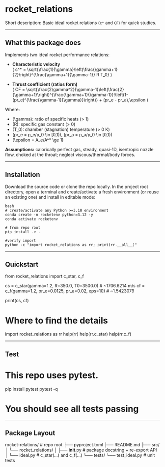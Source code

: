 # rocket_relations

Short description: Basic ideal rocket relations (`c*` and `CF`) for quick studies.

------------------------

## What this package does

Implements two ideal rocket performance relations:

- **Characteristic velocity**  
  \( c^* = \sqrt{\frac{1}{\gamma}\left(\frac{\gamma+1}{2}\right)^{\frac{\gamma+1}{\gamma-1}} R T_0} \)

- **Thrust coefficient (ratios form)**  
  \( CF = \sqrt{\frac{2\gamma^2}{\gamma-1}\left(\frac{2}{\gamma+1}\right)^{\frac{\gamma+1}{\gamma-1}}\!\left(1-(pr_e)^{\frac{\gamma-1}{\gamma}}\right)} + (pr_e - pr_a)\,\epsilon \)

Where:
- \(\gamma\): ratio of specific heats (> 1)  
- \(R\): specific gas constant (> 0)  
- \(T_0\): chamber (stagnation) temperature (> 0 K)  
- \(pr_e = p_e/p_0 \in [0,1)\), \(pr_a = p_a/p_0 \in [0,1)\)  
- \(\epsilon = A_e/A^* \ge 1\)

**Assumptions:** calorically perfect gas, steady, quasi-1D, isentropic nozzle flow, choked at the throat; neglect viscous/thermal/body forces.

------------------------

## Installation

Download the source code or clone the repo locally.
In the project root directory, open a terminal and create/activate
a fresh environment (or reuse an existing one) and install in editable mode:

```
bash
# create/activate any Python >=3.10 environment
conda create -n rocketenv python=3.12 -y
conda activate rocketenv

# from repo root
pip install -e .

#verify import
python -c "import rocket_relations as rr; print(rr.__all__)"
```
------------------------

## Quickstart

from rocket_relations import c_star, c_f

cs = c_star(gamma=1.2, R=350.0, T0=3500.0)           # ~1706.6214 m/s
cf = c_f(gamma=1.2, pr_e=0.0125, pr_a=0.02, eps=10)  # ~1.5423079

print(cs, cf)

# Where to find the details
import rocket_relations as rr
help(rr)
help(rr.c_star)
help(rr.c_f)

------------------------

## Test
# This repo uses pytest.

pip install pytest
pytest -q

# You should see all tests passing

------------------------

## Package Layout

rocket-relations/           # repo root
├── pyproject.toml
├── README.md
├── src/
│   └── rocket_relations/
│       ├── __init__.py     # package docstring + re-export API
│       └── ideal.py        # c_star(...) and c_f(...)
└── tests/
    └── test_ideal.py       # unit tests








